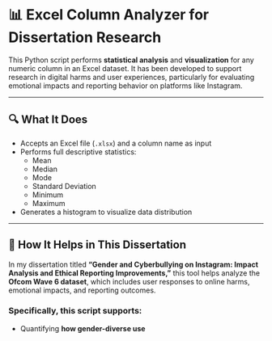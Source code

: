 # 📊 Excel Column Analyzer for Dissertation Research

This Python script performs **statistical analysis** and **visualization** for any numeric column in an Excel dataset. It has been developed to support research in digital harms and user experiences, particularly for evaluating emotional impacts and reporting behavior on platforms like Instagram.

---

## 🔍 What It Does

- Accepts an Excel file (`.xlsx`) and a column name as input
- Performs full descriptive statistics:
  - Mean
  - Median
  - Mode
  - Standard Deviation
  - Minimum
  - Maximum
- Generates a histogram to visualize data distribution

---

## 🧪 How It Helps in This Dissertation

In my dissertation titled **“Gender and Cyberbullying on Instagram: Impact Analysis and Ethical Reporting Improvements,”** this tool helps analyze the **Ofcom Wave 6 dataset**, which includes user responses to online harms, emotional impacts, and reporting outcomes.

### Specifically, this script supports:
- Quantifying **how gender-diverse use**
